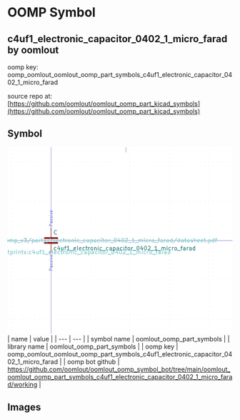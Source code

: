# OOMP Symbol  
## c4uf1_electronic_capacitor_0402_1_micro_farad  by oomlout  
  
oomp key: oomp_oomlout_oomlout_oomp_part_symbols_c4uf1_electronic_capacitor_0402_1_micro_farad  
  
source repo at: [https://github.com/oomlout/oomlout_oomp_part_kicad_symbols](https://github.com/oomlout/oomlout_oomp_part_kicad_symbols)  
## Symbol  
  
[![working.png](working_600.png)](working.png)  
| name | value | 
| --- | --- | 
| symbol name | oomlout_oomp_part_symbols | 
| library name | oomlout_oomp_part_symbols | 
| oomp key | oomp_oomlout_oomlout_oomp_part_symbols_c4uf1_electronic_capacitor_0402_1_micro_farad | 
| oomp bot github | https://github.com/oomlout/oomlout_oomp_symbol_bot/tree/main/oomlout_oomlout_oomp_part_symbols_c4uf1_electronic_capacitor_0402_1_micro_farad/working | 
## Images  
